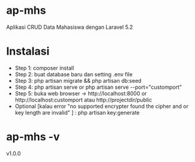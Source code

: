 # ap-mhs
Aplikasi CRUD Data Mahasiswa dengan Laravel 5.2

# Instalasi
- Step 1: composer install
- Step 2: buat database baru dan setting .env file
- Step 3: php artisan migrate && php artisan db:seed
- Step 4: php artisan serve or php artisan serve --port="customport"
- Step 5: buka web browser -> http://localhost:8000 or http://localhost:customport atau http://projectdir/public
- Optional [kalau error "no supported encrypter found the cipher and or key length are invalid" ] : php artisan key:generate

# ap-mhs -v
v1.0.0

